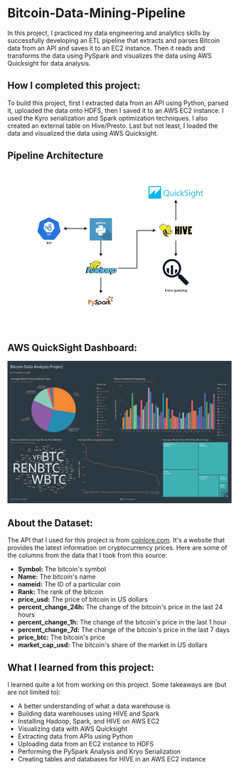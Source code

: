 # Bitcoin-Data-Mining-Pipeline
In this project, I practiced my data engineering and analytics skills by successfully developing an ETL pipeline that extracts and parses Bitcoin data from an API and saves it to an EC2 instance. Then it reads and transforms the data using PySpark and visualizes the data using AWS Quicksight for data analysis.

## How I completed this project:
To build this project, first I extracted data from an API using Python, parsed it, uploaded the data onto HDFS, then I saved it to an AWS EC2 instance. I used the Kyro serialization and Spark optimization techniques. I also created an external table on Hive/Presto. Last but not least, I loaded the data and visualized the data using AWS Quicksight.

## Pipeline Architecture
![plot](Bitcoin_Pipeline_Architecture.jpg)

## AWS QuickSight Dashboard:
![Bitcoin Data Analysis Dashboard](Bitcoin_Data_Analysis_Dashboard.jpg)

## About the Dataset:
The API that I used for this project is from [coinlore.com](https://www.coinlore.com/). It's a website that provides the latest information on cryptocurrency prices. Here are some of the columns from the data that I took from this source:

* **Symbol:** The bitcoin's symbol
* **Name:** The bitcoin's name
* **nameid:** The ID of a particular coin
* **Rank:** The rank of the bitcoin
* **price_usd:** The price of bitcoin in US dollars
* **percent_change_24h:** The change of the bitcoin's price in the last 24 hours
* **percent_change_1h:** The change of the bitcoin's price in the last 1 hour
* **percent_change_7d:** The change of the bitcoin's price in the last 7 days
* **price_btc:** The bitcoin's price
* **market_cap_usd:** The bitcoin's share of the market in US dollars

## What I learned from this project:
I learned quite a lot from working on this project. Some takeaways are (but are not limited to):
* A better understanding of what a data warehouse is
* Building data warehouses using HIVE and Spark
* Installing Hadoop, Spark, and HIVE on AWS EC2
* Visualizing data with AWS Quicksight
* Extracting data from APIs using Python
* Uploading data from an EC2 instance to HDFS
* Performing the PySpark Analysis and Kryo Serialization
* Creating tables and databases for HIVE in an AWS EC2 instance
